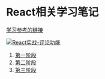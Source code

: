 # React相关学习笔记

[学习参考的链接](http://huziketang.mangojuice.top/books/react/lesson2)

[![React实战-评论功能](https://img.shields.io/badge/%E5%AE%9E%E6%88%98%E4%BB%A3%E7%A0%81-%E8%AF%84%E8%AE%BA%E5%8A%9F%E8%83%BD-yellowgreen.svg)](https://github.com/LbhFront-end/React-Project-Comment)


1. [第一阶段](./StageⅠ.md)
2. [第二阶段](./stageⅡ.md)
3. [第三阶段](./stageⅢ.md)

